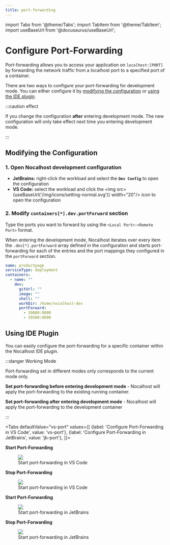 ```yaml
---
title: port-forwarding
---
```


import Tabs from '@theme/Tabs';
import TabItem from '@theme/TabItem';
import useBaseUrl from '@docusaurus/useBaseUrl';

# Configure Port-Forwarding

Port-forwarding allows you to access your application on `localhost:[PORT]` by forwarding the network traffic from a localhost port to a specified port of a container.

There are two ways to configure your port-forwarding for development mode. You can either configure it by [modifying the configuration](#modifying-the-configuration) or [using the IDE plugin](#using-ide-plugin).


:::caution effect

If you change the configuration **after** entering development mode. The new configuration will only take effect next time you entering development mode. 

:::

## Modifying the Configuration

### 1. Open Nocalhost development configuration

- **JetBrains:** right-click the workload and select the **`Dev Config`** to open the configuration
- **VS Code:** select the workload and click the <img src={useBaseUrl('/img/icons/setting-normal.svg')} width="20"/> icon to open the configuration

### 2. Modify `containers[*].dev.portForward` section

Type the ports you want to forward by using the `<Local Port>:<Remote Port>` format.

When entering the development mode, Nocalhost iterates over every item the `.dev[*].portForward` array defined in the configuration and starts port-forwarding for each of the entries and the port mappings they configured in the `portForward` section.

```yaml {10-12}
name: productpage
serviceType: deployment
containers:
  - name: ""
    dev:
      gitUrl: ""
      image: ""
      shell: ""
      workDir: /home/nocalhost-dev
      portForward: 
        - 39080:9080 
        - 39580:9090
```

## Using IDE Plugin

You can easily configure the port-forwarding for a specific container within the Nocalhost IDE plugin.

:::danger Working Mode

Port-forwarding set in different modes only corresponds to the current mode only.

**Set port-forwarding before entering development mode** - Nocalhost will apply the port-forwarding to the existing running container.

**Set port-forwarding after entering development mode** - Nocalhost will apply the port-forwarding to the  development container

:::

<Tabs
  defaultValue="vs-port"
  values={[
    {label: 'Configure Port-Forwarding in VS Code', value: 'vs-port'},
    {label: 'Configure Port-Forwarding in JetBrains', value: 'jb-port'},
  ]}>
<TabItem value="vs-port">

**Start Port-Forwarding**

<figure className="img-frame">
  <img className="gif-img" src={useBaseUrl('/img/develop/vs-port-forward.gif')} />
  <figcaption>Start port-forwarding in VS Code</figcaption>
</figure>

**Stop Port-Forwarding**

<figure className="img-frame">
  <img className="gif-img" src={useBaseUrl('/img/develop/vs-stop-port-forward.gif')} />
  <figcaption>Start port-forwarding in VS Code</figcaption>
</figure>

</TabItem>
  
<TabItem value="jb-port">

**Start Port-Forwarding**

<figure className="img-frame">
  <img className="gif-img" src={useBaseUrl('/img/develop/jb-port-forward.gif')} />
  <figcaption>Start port-forwarding in JetBrains</figcaption>
</figure>

**Stop Port-Forwarding**

<figure className="img-frame">
  <img className="gif-img" src={useBaseUrl('/img/develop/jb-stop-port-forward.gif')} />
  <figcaption>Start port-forwarding in JetBrains</figcaption>
</figure>

</TabItem>
</Tabs>